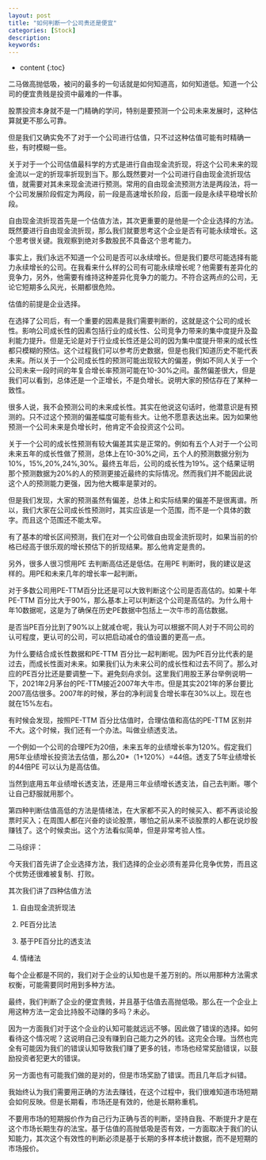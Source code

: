 ```yaml
---
layout: post
title: "如何判断一个公司贵还是便宜"
categories: [Stock]
description:
keywords:
---
```


* content
{:toc}




二马做高抛低吸，被问的最多的一句话就是如何知道高，如何知道低。知道一个公司的便宜贵贱是投资中最难的一件事。

股票投资本身就不是一门精确的学问，特别是要预测一个公司未来发展时，这种估算就更不那么可靠。

但是我们又确实免不了对于一个公司进行估值，只不过这种估值可能有时精确一些，有时模糊一些。

关于对于一个公司估值最科学的方式是进行自由现金流折现，将这个公司未来的现金流以一定的折现率折现到当下。那么既然要对一个公司进行自由现金流折现估值，就需要对其未来现金流进行预测。常用的自由现金流预测方法是两段法，将一个公司发展阶段假定为两段，前一段是高速增长阶段，后面一段是永续平稳增长阶段。

自由现金流折现首先是一个估值方法，其次更重要的是他是一个企业选择的方法。既然要进行自由现金流折现，那么我们就要思考这个企业是否有可能永续增长。这个思考很关键。我观察到绝对多数股民不具备这个思考能力。

事实上，我们永远不知道一个公司是否可以永续增长。但是我们要尽可能选择有能力永续增长的公司。在我看来什么样的公司有可能永续增长呢？他需要有差异化的竞争力，另外，他需要有维持这种差异化竞争力的能力。不符合这两点的公司，无论它短期多么风光，长期都很危险。

估值的前提是企业选择。

在选择了公司后，有一个重要的因素是我们需要判断的，这就是这个公司的成长性。影响公司成长性的因素包括行业的成长性、公司竞争力带来的集中度提升及盈利能力提升。但是无论是对于行业成长性还是公司的因为集中度提升带来的成长性都只模糊的预估。这个过程我们可以参考历史数据，但是也我们知道历史不能代表未来。所以关于一个公司成长性的预测可能出现较大的偏差，例如不同人关于一个公司未来一段时间的年复合增长率预测可能在10-30%之间。虽然偏差很大，但是我们可以看到，总体还是一个正增长，不是负增长。说明大家的预估存在了某种一致性。

很多人说，我不会预测公司的未来成长性。其实在他说这句话时，他潜意识是有预测的。只不过这个预测的偏差幅度可能有些大。让他不愿意表达出来。因为如果他预测一个公司未来是负增长时，他肯定不会投资这个公司。

关于一个公司的成长性预测有较大偏差其实是正常的。例如有五个人对于一个公司未来五年的成长性做了预测，总体上在10-30%之间，五个人的预测数据分别为10%，15%,20%,24%,30%。最终五年后，公司的成长性为19%。这个结果证明那个预测数据为20%的人的预测更接近最终的实际情况。然而我们并不能因此说这个人的预测能力更强，因为他大概率是蒙对的。

但是我们发现，大家的预测虽然有偏差，总体上和实际结果的偏差不是很离谱。所以，我们大家在公司成长性预测时，其实应该是一个范围，而不是一个具体的数字。而且这个范围还不能太窄。

有了基本的增长区间预测，我们在对一个公司做自由现金流折现时，如果当前的价格已经高于很乐观的增长预估下的折现结果。那么他肯定是贵的。

另外，很多人很习惯用PE 去判断高估还是低估。在用PE 判断时，我的建议是这样的。用PE和未来几年的增长率一起判断。

对于多数公司用PE-TTM百分比还是可以大致判断这个公司是否高估的。如果十年PE-TTM 百分比大于90%，那么基本上可以判断这个公司是高估的。为什么用十年10数据呢，这是为了确保在历史PE数据中包括上一次牛市的高估数据。

是否当PE百分比到了90%以上就减仓呢，我认为可以根据不同人对于不同公司的认可程度，更认可的公司，可以把启动减仓的值设置的更高一点。

为什么要结合成长性数据和PE-TTM 百分比一起判断呢。因为PE百分比代表的是过去，而成长性面对未来。如果我们认为未来公司的成长性和过去不同了。那么对应的PE百分比还是要调整一下。避免刻舟求剑。这里我们用股王茅台举例说明一下，2021年2月茅台的PE-TTM接近2007年大牛市。但是其实2021年的茅台要比2007高估很多。2007年的时候，茅台的净利润复合增长率在30%以上。现在也就在15%左右。

有时候会发现，按照PE-TTM 百分比估值时，合理估值和高估的PE-TTM 区别并不大。这个时候，我们还有一个办法。叫做业绩透支法。

一个例如一个公司的合理PE为20倍，未来五年的业绩增长率为120%。假定我们用5年业绩增长投资法去估值，那么20*（1+120%）=44倍。透支了5年业绩增长的44倍PE 可以认为是高估值。

当然到底用五年业绩增长透支法，还是用三年业绩增长透支法，自己去判断。哪个让自己舒服就用那个。

第四种判断估值高低的方法是情绪法，在大家都不买入的时候买入、都不再谈论股票时买入；在周围人都在兴奋的谈论股票，哪怕之前从来不谈股票的人都在说炒股赚钱了。这个时候卖出。这个方法看似简单，但是非常考验人性。

二马综评：

今天我们首先讲了企业选择方法，我们选择的企业必须有差异化竞争优势，而且这个优势还很难被复制、打败。

其次我们讲了四种估值方法

1. 自由现金流折现法

2. PE百分比法

3. 基于PE百分比的透支法

4. 情绪法

每个企业都是不同的，我们对于企业的认知也是千差万别的。所以用那种方法需求权衡，可能需要同时用到多种方法。 

最终，我们判断了企业的便宜贵贱，并且基于估值去高抛低吸。那么在一个企业上用这种方法一定会比持股不动赚的多吗？未必。

因为一方面我们对于这个企业的认知可能就远远不够。因此做了错误的选择。如何看待这个情况呢？这说明自己没有赚到自己能力之外的钱。这完全合理。当然也完全有可能因为我们的错误认知导致我们赚了更多的钱，市场也经常奖励错误，以鼓励投资者犯更大的错误。 

另一方面也有可能我们做的是对的，但是市场奖励了错误。而且几年后才纠错。

我始终认为我们需要用正确的方法去赚钱，在这个过程中，我们很难知道市场短期会如何反映。但是长期看，市场还是有效的，他是长期称重机。

不要用市场的短期报价作为自己行为正确与否的判断，坚持自我、不断提升才是在这个市场长期生存的法宝。基于估值的高抛低吸是否有效，一方面取决于我们的认知能力，其次这个有效性的判断必须是基于长期的多样本统计数据，而不是短期的市场报价。